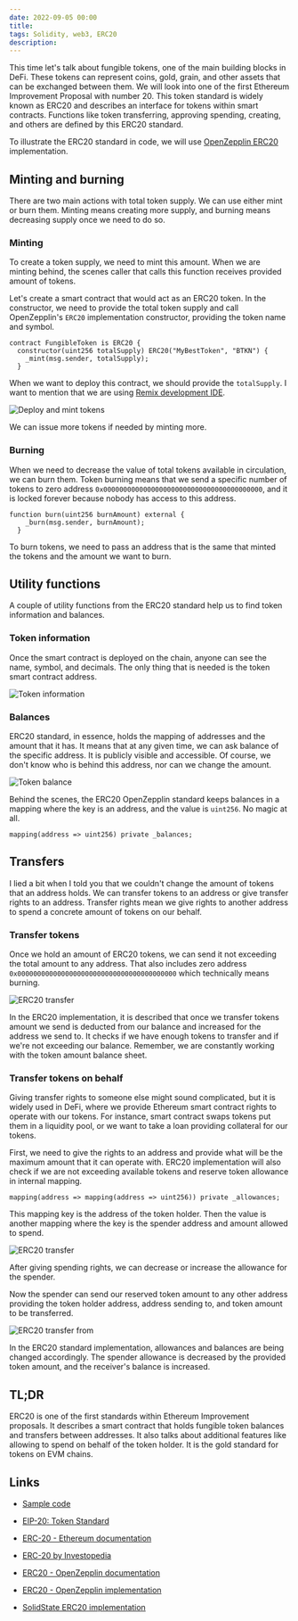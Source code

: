 ```yaml
---
date: 2022-09-05 00:00
title: 
tags: Solidity, web3, ERC20
description: 
---
```


This time let's talk about fungible tokens, one of the main building blocks in DeFi. These tokens can represent coins, gold, grain, and other assets that can be exchanged between them. We will look into one of the first Ethereum Improvement Proposal with number 20. This token standard is widely known as ERC20 and describes an interface for tokens within smart contracts. Functions like token transferring, approving spending, creating, and others are defined by this ERC20 standard.

To illustrate the ERC20 standard in code, we will use [OpenZepplin ERC20](https://docs.openzeppelin.com/contracts/4.x/erc20) implementation.

## Minting and burning

There are two main actions with total token supply. We can use either mint or burn them. Minting means creating more supply, and burning means decreasing supply once we need to do so.

### Minting

To create a token supply, we need to mint this amount. When we are minting behind, the scenes caller that calls this function receives provided amount of tokens.

Let's create a smart contract that would act as an ERC20 token. In the constructor, we need to provide the total token supply and call OpenZepplin's `ERC20` implementation constructor, providing the token name and symbol.

```solidity
contract FungibleToken is ERC20 {
  constructor(uint256 totalSupply) ERC20("MyBestToken", "BTKN") {
    _mint(msg.sender, totalSupply);
  }
```

When we want to deploy this contract, we should provide the `totalSupply`. I want to mention that we are using [Remix development IDE](https://remix-project.org/).

![Deploy and mint tokens](/assets/solidity-erc20/deploy-mint-tokens.png)

We can issue more tokens if needed by minting more.

### Burning

When we need to decrease the value of total tokens available in circulation, we can burn them. Token burning means that we send a  specific number of tokens to zero address `0x0000000000000000000000000000000000000000`, and it is locked forever because nobody has access to this address.

```solidity
function burn(uint256 burnAmount) external {
    _burn(msg.sender, burnAmount);
  }
```

To burn tokens, we need to pass an address that is the same that minted the tokens and the amount we want to burn.

## Utility functions

A couple of utility functions from the ERC20 standard help us to find token information and balances.

### Token information

Once the smart contract is deployed on the chain, anyone can see the name, symbol, and decimals. The only thing that is needed is the token smart contract address.

![Token information](/assets/solidity-erc20/token-information.png)

### Balances

ERC20 standard, in essence,  holds the mapping of addresses and the amount that it has. It means that at any given time, we can ask balance of the specific address. It is publicly visible and accessible. Of course, we don't know who is behind this address, nor can we change the amount.

![Token balance](/assets/solidity-erc20/erc20-balance.png)

Behind the scenes, the ERC20 OpenZepplin standard keeps balances in a mapping where the key is an address, and the value is `uint256`. No magic at all.

```solidity
mapping(address => uint256) private _balances;
```

## Transfers

I lied a bit when I told you that we couldn't change the amount of tokens that an address holds. We can transfer tokens to an address or give transfer rights to an address. Transfer rights mean we give rights to another address to spend a concrete amount of tokens on our behalf.

### Transfer tokens

Once we hold an amount of ERC20 tokens, we can send it not exceeding the total amount to any address. That also includes zero address `0x0000000000000000000000000000000000000000` which technically means burning.

![ERC20 transfer](/assets/solidity-erc20/erc20-transfer.png)

In the ERC20 implementation, it is described that once we transfer tokens amount we send is deducted from our balance and increased for the address we send to. It checks if we have enough tokens to transfer and if we're not exceeding our balance. Remember, we are constantly working with the token amount balance sheet.

### Transfer tokens on behalf

Giving transfer rights to someone else might sound complicated, but it is widely used in DeFi, where we provide Ethereum smart contract rights to operate with our tokens. For instance, smart contract swaps tokens put them in a liquidity pool, or we want to take a loan providing collateral for our tokens.

First, we need to give the rights to an address and provide what will be the maximum amount that it can operate with. ERC20 implementation will also check if we are not exceeding available tokens and reserve token allowance in internal mapping.

```solidity
mapping(address => mapping(address => uint256)) private _allowances;
```

This mapping key is the address of the token holder. Then the value is another mapping where the key is the spender address and amount allowed to spend.

![ERC20 transfer](/assets/solidity-erc20/erc20-approve.png)

After giving spending rights, we can decrease or increase the allowance for the spender.

Now the spender can send our reserved token amount to any other address providing the token holder address, address sending to, and token amount to be transferred.

![ERC20 transfer from](/assets/solidity-erc20/erc20-transfer-from.png)

In the ERC20 standard implementation, allowances and balances are being changed accordingly. The spender allowance is decreased by the provided token amount, and the receiver's balance is increased.

## TL;DR

ERC20 is one of the first standards within Ethereum Improvement proposals. It describes a smart contract that holds fungible token balances and transfers between addresses. It also talks about additional features like allowing to spend on behalf of the token holder. It is the gold standard for tokens on EVM chains.
## Links

* [Sample code](https://gist.github.com/fassko/9a25b7249394cf20625d705364ff469b)

* [EIP-20: Token Standard](https://eips.ethereum.org/EIPS/eip-20)
* [ERC-20 - Ethereum documentation](https://ethereum.org/en/developers/docs/standards/tokens/erc-20/)
* [ERC-20 by Investopedia](https://www.investopedia.com/news/what-erc20-and-what-does-it-mean-ethereum/)
* [ERC20 - OpenZepplin documentation](https://docs.openzeppelin.com/contracts/4.x/erc20)
* [ERC20 - OpenZepplin implementation](https://github.com/OpenZeppelin/openzeppelin-contracts/blob/master/contracts/token/ERC20/ERC20.sol)
* [SolidState ERC20 implementation](https://github.com/solidstate-network/solidstate-solidity/blob/master/contracts/token/ERC20/SolidStateERC20.sol)